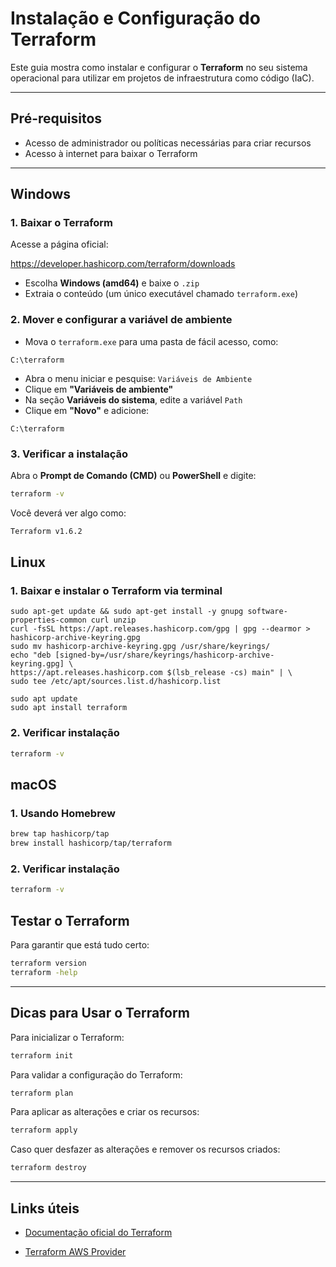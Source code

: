 # Instalação e Configuração do Terraform

Este guia mostra como instalar e configurar o **Terraform** no seu sistema operacional para utilizar em projetos de infraestrutura como código (IaC).

---

## Pré-requisitos

- Acesso de administrador ou políticas necessárias para criar recursos
- Acesso à internet para baixar o Terraform

---

## Windows

### 1. Baixar o Terraform

Acesse a página oficial:

https://developer.hashicorp.com/terraform/downloads

- Escolha **Windows (amd64)** e baixe o `.zip`
- Extraia o conteúdo (um único executável chamado `terraform.exe`)

### 2. Mover e configurar a variável de ambiente

- Mova o `terraform.exe` para uma pasta de fácil acesso, como:

```text
C:\terraform
```

- Abra o menu iniciar e pesquise: `Variáveis de Ambiente`
- Clique em **"Variáveis de ambiente"**
- Na seção **Variáveis do sistema**, edite a variável `Path`
- Clique em **"Novo"** e adicione:

```text
C:\terraform
```

### 3. Verificar a instalação

Abra o **Prompt de Comando (CMD)** ou **PowerShell** e digite:

```bash
terraform -v
```

Você deverá ver algo como:

```bash
Terraform v1.6.2
```

## Linux

### 1. Baixar e instalar o Terraform via terminal

```
sudo apt-get update && sudo apt-get install -y gnupg software-properties-common curl unzip
curl -fsSL https://apt.releases.hashicorp.com/gpg | gpg --dearmor > hashicorp-archive-keyring.gpg
sudo mv hashicorp-archive-keyring.gpg /usr/share/keyrings/
echo "deb [signed-by=/usr/share/keyrings/hashicorp-archive-keyring.gpg] \
https://apt.releases.hashicorp.com $(lsb_release -cs) main" | \
sudo tee /etc/apt/sources.list.d/hashicorp.list

sudo apt update
sudo apt install terraform
```

### 2. Verificar instalação

```bash
terraform -v
```

## macOS

### 1. Usando Homebrew

```bash
brew tap hashicorp/tap
brew install hashicorp/tap/terraform
```

### 2. Verificar instalação

```bash
terraform -v
```

## Testar o Terraform

Para garantir que está tudo certo:

```bash
terraform version
terraform -help
```

---

## Dicas para Usar o Terraform

Para inicializar o Terraform:

```bash
terraform init
```

Para validar a configuração do Terraform:

```bash
terraform plan
```

Para aplicar as alterações e criar os recursos:

```bash
terraform apply
```

Caso quer desfazer as alterações e remover os recursos criados:

```bash
terraform destroy
```

---

## Links úteis

- [Documentação oficial do Terraform](https://developer.hashicorp.com/terraform)

- [Terraform AWS Provider](https://registry.terraform.io/providers/hashicorp/aws/latest/docs)
